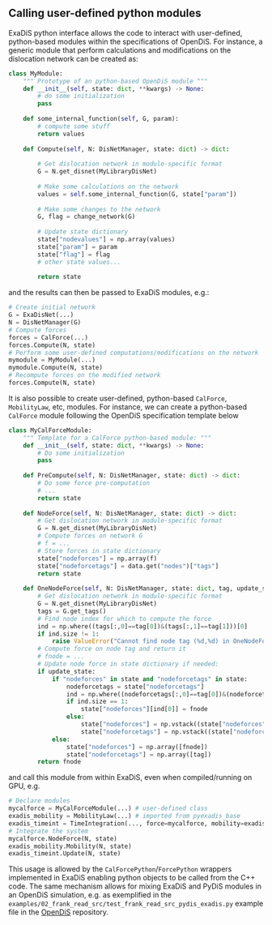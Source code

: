 
## Calling user-defined python modules

ExaDiS python interface allows the code to interact with user-defined, python-based modules within the specifications of OpenDiS. For instance, a generic module that perform calculations and modifications on the dislocation network can be created as:
```Python
class MyModule:
    """ Prototype of an python-based OpenDiS module """
    def __init__(self, state: dict, **kwargs) -> None:
        # do some initialization
        pass
        
    def some_internal_function(self, G, param):
        # compute some stuff
        return values
        
    def Compute(self, N: DisNetManager, state: dict) -> dict:
        
        # Get dislocation network in module-specific format
        G = N.get_disnet(MyLibraryDisNet)
        
        # Make some calculations on the network
        values = self.some_internal_function(G, state["param"])
        
        # Make some changes to the network
        G, flag = change_network(G)
        
        # Update state dictionary
        state["nodevalues"] = np.array(values)
        state["param"] = param
        state["flag"] = flag
        # other state values...
        
        return state
```
and the results can then be passed to ExaDiS modules, e.g.:
```Python
# Create initial network
G = ExaDisNet(...)
N = DisNetManager(G)
# Compute forces
forces = CalForce(...)
forces.Compute(N, state)
# Perform some user-defined computations/modifications on the network
mymodule = MyModule(...)
mymodule.Compute(N, state)
# Recompute forces on the modified network
forces.Compute(N, state)
```

It is also possible to create user-defined, python-based `CalForce`, `MobilityLaw`, etc, modules. For instance, we can create a python-based `CalForce` module following the OpenDiS specification template below

```Python
class MyCalForceModule:
    """ Template for a CalForce python-based module: """
    def __init__(self, state: dict, **kwargs) -> None:
        # Do some initialization
        pass
        
    def PreCompute(self, N: DisNetManager, state: dict) -> dict:
        # Do some force pre-computation
        # ...
        return state
    
    def NodeForce(self, N: DisNetManager, state: dict) -> dict:
        # Get dislocation network in module-specific format
        G = N.get_disnet(MyLibraryDisNet)
        # Compute forces on network G
        # f = ...
        # Store forces in state dictionary
        state["nodeforces"] = np.array(f)
        state["nodeforcetags"] = data.get("nodes")["tags"]
        return state
    
    def OneNodeForce(self, N: DisNetManager, state: dict, tag, update_state=True) -> np.array:
        # Get dislocation network in module-specific format
        G = N.get_disnet(MyLibraryDisNet)
        tags = G.get_tags()
        # Find node index for which to compute the force
        ind = np.where((tags[:,0]==tag[0])&(tags[:,1]==tag[1]))[0]
        if ind.size != 1:
            raise ValueError("Cannot find node tag (%d,%d) in OneNodeForce" % tuple(tag))
        # Compute force on node tag and return it
        # fnode = ...
        # Update node force in state dictionary if needed:
        if update_state:
            if "nodeforces" in state and "nodeforcetags" in state:
                nodeforcetags = state["nodeforcetags"]
                ind = np.where((nodeforcetags[:,0]==tag[0])&(nodeforcetags[:,1]==tag[1]))[0]
                if ind.size == 1:
                    state["nodeforces"][ind[0]] = fnode
                else:
                    state["nodeforces"] = np.vstack((state["nodeforces"], fnode))
                    state["nodeforcetags"] = np.vstack((state["nodeforcetags"], tag))
            else:
                state["nodeforces"] = np.array([fnode])
                state["nodeforcetags"] = np.array([tag])
        return fnode
```
and call this module from within ExaDiS, even when compiled/running on GPU, e.g.

```Python
# Declare modules
mycalforce = MyCalForceModule(...) # user-defined class
exadis_mobility = MobilityLaw(...) # imported from pyexadis_base
exadis_timeint = TimeIntegration(..., force=mycalforce, mobility=exadis_mobility) # imported from pyexadis_base
# Integrate the system
mycalforce.NodeForce(N, state)
exadis_mobility.Mobility(N, state)
exadis_timeint.Update(N, state)
```

This usage is allowed by the `CalForcePython`/`ForcePython` wrappers implemented in ExaDiS enabling python objects to be called from the C++ code. The same mechanism allows for mixing ExaDiS and PyDiS modules in an OpenDiS simulation, e.g. as exemplified in the `examples/02_frank_read_src/test_frank_read_src_pydis_exadis.py` example file in the [OpenDiS](https://github.com/OpenDiS/OpenDiS) repository.
